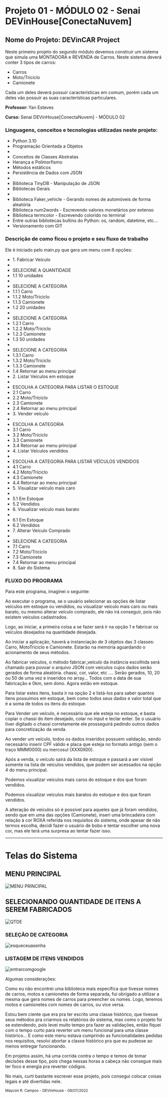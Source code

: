 <h1>Projeto 01 - MÓDULO 02 - Senai DEVinHouse[ConectaNuvem]</h1>

<h2>Nome do Projeto: DEVinCAR Project</h2>

<p>Neste primeiro projeto do segundo módulo devemos construir um sistema que simula uma MONTADORA e REVENDA de Carros. Neste sistema deverá conter 3 tipos de carros:</p>

<ul>
    <li>Carros</li>
    <li>Moto/Triciclo</li>
    <li>Camionete</li>
</ul>

<p>Cada um deles deverá possuir características em comum, porém cada um deles vão possuir as suas características particulares.</p>

<p><strong>Professor: </strong>Yan Esteves<p>
<p><strong>Curso: </strong>Senai DEVinHouse[ConectaNuvem] - MÓDULO 02</p>

<h3>Linguagens, conceitos e tecnologias utilizadas neste projeto:</h3>

<ul>
    <li>Python 3.10</li>
    <li>Programação Orientada a Objetos</li>
    <li>
        <li>Conceitos de Classes Abstratas</li>
        <li>Herança e Polimorfismo</li>
        <li>Métodos estáticos</li>
    </li>
    <li>Persistência de Dados com JSON</li>
    <li>
        <li>Biblioteca TinyDB - Manipulação de JSON</li>
    </li>
    <li>Bibliotecas Gerais</li>
    <li>
        <li>Biblioteca Faker_vehicle - Gerando nomes de automóveis de forma aleatória</li>
        <li>Biblioteca num2words - Escrevendo valores monetários por extenso</li>
        <li>Biblioteca termcolor - Escrevendo colorido no terminal</li>
        <li>Entre outras bibliotecas bultins do Python: os, random, datetime, etc...</li>
    </li>
    <li>Versionamento com GIT</li>
</ul>

<h3>Descrição de como ficou o projeto e seu fluxo de trabalho</h3>

<p>Ele é iniciado pelo main.py que gera um menu com 8 opções:</p>
<ul>
    <li>1. Fabricar Veículo</li>
    <li>
        <li>SELECIONE A QUANTIDADE</li>
        <li>1.1 10 unidades</li>
        <li>
            <li>SELECIONE A CATEGORIA</li>
            <li>1.1.1 Carro</li>
            <li>1.1.2 Moto/Triciclo</li>
            <li>1.1.3 Camionete</li>
        </li>
        <li>1.2 20 unidades</li>
        <li>
            <li>SELECIONE A CATEGORIA</li>
            <li>1.2.1 Carro</li>
            <li>1.2.2 Moto/Triciclo</li>
            <li>1.2.3 Camionete</li>
        </li>
        <li>1.3 50 unidades</li>
        <li>
            <li>SELECIONE A CATEGORIA</li>
            <li>1.3.1 Carro</li>
            <li>1.3.2 Moto/Triciclo</li>
            <li>1.3.3 Camionete</li>
        </li>
        <li>1.4 Retornar ao menu principal</li>
    </li>
    <li>2. Listar Veículos em estoque</li>
    <li>
        <li>ESCOLHA A CATEGORIA PARA LISTAR O ESTOQUE</li>
        <li>2.1 Carro</li>
        <li>2.2 Moto/Triciclo</li>
        <li>2.3 Camionete</li>
        <li>2.4 Retornar ao menu principal</li>
    </li>
    <li>3. Vender veículo</li>
    <li>
        <li>ESCOLHA A CATEGORIA</li>
        <li>3.1 Carro</li>
        <li>3.2 Moto/Triciclo</li>
        <li>3.3 Camionete</li>
        <li>3.4 Retornar ao menu principal</li>
    </li>
    <li>4. Listar Veículos vendidos</li>
    <li>
        <li>ESCOLHA A CATEGORIA PARA LISTAR VEÍCULOS VENDIDOS</li>
        <li>4.1 Carro</li>
        <li>4.2 Moto/Triciclo</li>
        <li>4.3 Camionete</li>
        <li>4.4 Retornar ao menu principal</li>
    </li>
    <li>5. Visualizar veículo mais caro</li>
    <li>
        <li>5.1 Em Estoque</li>
        <li>5.2 Vendidos</li>
    </li>
    <li>6. Visualizar veículo mais barato</li>
    <li>
        <li>6.1 Em Estoque</li>
        <li>6.2 Vendidos</li>
    </li>
    <li>7. Alterar Veículo Comprado</li>
    <li>
        <li>SELECIONE A CATEGORIA</li>
        <li>7.1 Carro</li>
        <li>7.2 Moto/Triciclo</li>
        <li>7.3 Camionete</li>
        <li>7.4 Retornar ao menu principal</li>
    </li>
    <li>8. Sair do Sistema</li>
</ul>

<h3>FLUXO DO PROGRAMA</h3>

<p>Para este programa, imaginei o seguinte: </p>

<p>Ao executar o programa, se o usuário selecionar as opções de listar veículos em estoque ou vendidos, ou visualizar veiculo mais caro ou mais barato, ou mesmo alterar veículo comprado, ele não irá conseguir, pois não existem veículos cadastrados.</p>
<p>Logo, ao iniciar, a primeira coisa a se fazer será ir na opção 1 e fabricar os veículos desejados na quantidade desejada.</p>
<p>Ao iniciar a aplicação, haverá a instanciação de 3 objetos das 3 classes: Carro, MotoTriciclo e Camionete. Estarão na memória aguardando o acionamento de seus métodos.</p>
<p>Ao fabricar veículos, o método fabricar_veículo da instância escolhida será chamado para povoar o arquivo JSON com veículos cujos dados serão gerados de forma aleatória. chassi, cor, valor, etc .... Serão gerados, 10, 20 ou 50 de uma vez e inseridos no array... Todos com a data de sua fabricação e 0km, sem dono. Agora estão em estoque.</p>
<p>Para listar estes itens, basta ir na opção 2 e listá-los para saber quantos itens possuimos em estoque, bem como todos seus dados e valor total que é a soma de todos os itens do estoque.</p>
<p>Para Vender um veículo, é necessário que ele esteja no estoque, e basta copiar o chassi do item desejado, colar no input e teclar enter. Se o usuário tiver digitado o chassi corretamente ele prosseguirá pedindo outros dados para concretização da venda.</p>
<p>Ao vender um veículo, todos os dados inseridos possuem validação, sendo necessário inserir CPF válido e placa que esteja no formato antigo (sem o traço MMM0000) ou mercosul (XXX0X00).</p>
<p>Após a venda, o veículo sairá da lista de estoque e passará a ser visível somente na lista de veiculos vendidos, que podem ser acessados na opção 4 do menu principal.</p>
<p>Podemos visualizar veículos mais caros do estoque e dos que foram vendidos.</p>
<p>Podemos visualizar veículos mais baratos do estoque e dos que foram vendidos.</p>
<p>A alteração de veículos só é possível para aqueles que já foram vendidos, sendo que em uma das opções (Camionete), inseri uma brincadeira com relação à cor ROXA referida nos requisitos do sistema, onde apesar de não termos escolha, decidi fazer o usuário de bobo e tentar escolher uma nova cor, mas ele terá uma surpresa ao tentar fazer isso.</p>


<hr>

<h1>Telas do Sistema</h1>


<h2>MENU PRINCIPAL</h2>

<img src="./prints/01.png" alt="MENU PRINCIPAL">

<h2>SELECIONANDO QUANTIDADE DE ITENS A SEREM FABRICADOS</h2>

<img src="./prints/02.png" alt="QTDE">

<h3>SELEÇÃO DE CATEGORIA</h3>

<img src="./prints/03.png" alt="esqueceuasenha">

<h3>LISTAGEM DE ITENS VENDIDOS</h3>

<img src="./prints/04.png" alt="entrarcomgoogle">


<p>Algumas considerações: </p>

<p>Como eu não encontrei uma biblioteca mais específica que tivesse nomes de carros, motos e camionetes de forma separada, fui obrigado a utilizar a mesma que gera nomes de carros para preencher os nomes. Logo, teremos motos e camionetes com nomes de carros, ou vice versa.</p>
<p>Estou bem ciente que era pra ter escrito uma classe histórico, que tivesse seus métodos pra criarmos os relatórios do sistema, mas como o projeto foi se estendendo, pois levei muito tempo pra fazer as validações, então fiquei com o tempo curto para reverter um menu funcional para uma classe histórico... E como este menu estava cumprindo as funcionalidades pedidas nos requisitos, resolvi abortar a classe histórico pra que eu pudesse ao menos entregar funcionando.</p>
<p>Em projetos assim, há uma corrida contra o tempo e temos de tomar decisões desse tipo, pois chega nessas horas a cabeça não consegue mais ter foco e energia pra reverter códigos.</p>
<p>No mais, curti bastante escrever esse projeto, pois consegui colocar coisas legais e até divertidas nele.</p>

<small>Maycon R. Campos - DEVinHouse - 09/07/2022</small>

